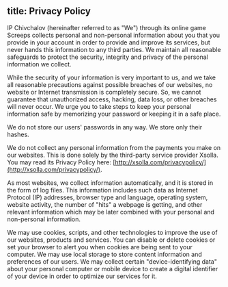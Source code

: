 title: Privacy Policy
---

IP Chivchalov (hereinafter referred to as "We") through its online game Screeps collects personal and non-personal information about you that you provide in your account in order to provide and improve its services, but never hands this information to any third parties. We maintain all reasonable safeguards to protect the security, integrity and privacy of the personal information we collect.

While the security of your information is very important to us, and we take all reasonable precautions against possible breaches of our websites, no website or Internet transmission is completely secure. So, we cannot guarantee that unauthorized access, hacking, data loss, or other breaches will never occur. We urge you to take steps to keep your personal information safe by memorizing your password or keeping it in a safe place.

We do not store our users' passwords in any way. We store only their hashes.

We do not collect any personal information from the payments you make on our websites. This is done solely by the third-party service provider Xsolla. You may read its Privacy Policy here: [http://xsolla.com/privacypolicy/](http://xsolla.com/privacypolicy/).

As most websites, we collect information automatically, and it is stored in the form of log files. This information includes such data as Internet Protocol (IP) addresses, browser type and language, operating system, website activity, the number of "hits" a webpage is getting, and other relevant information which may be later combined with your personal and non-personal information.

We may use cookies, scripts, and other technologies to improve the use of our websites, products and services. You can disable or delete cookies or set your browser to alert you when cookies are being sent to your computer. We may use local storage to store content information and preferences of our users. We may collect certain "device-identifying data" about your personal computer or mobile device to create a digital identifier of your device in order to optimize our services for it.
